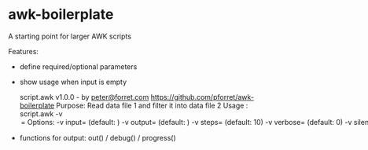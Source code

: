 # awk-boilerplate
A starting point for larger AWK scripts

Features:
* define required/optional parameters
* show usage when input is empty

	script.awk v1.0.0 - by peter@forret.com
	https://github.com/pforret/awk-boilerplate
	Purpose: Read data file 1 and filter it into data file 2
	Usage  : script.awk -v <option>=<value>
	Options:
	  -v input=<source file> (default: )
	  -v output=<result file> (default: )
	  -v steps=<number of steps> (default: 10)
	  -v verbose=<more information on stderr> (default: 0)
	  -v silent=<no information on stderr> (default: 0)

* functions for output: out() / debug() / progress()
